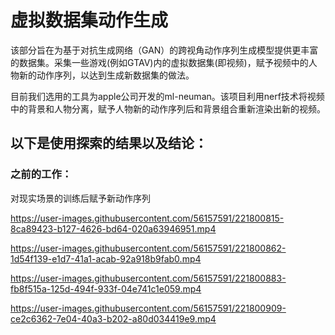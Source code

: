 # 虚拟数据集动作生成

该部分旨在为基于对抗生成网络（GAN）的跨视角动作序列生成模型提供更丰富的数据集。采集一些游戏(例如GTAV)内的虚拟数据集(即视频)，赋予视频中的人物新的动作序列，以达到生成新数据集的做法。

目前我们选用的工具为apple公司开发的ml-neuman。该项目利用nerf技术将视频中的背景和人物分离，赋予人物新的动作序列后和背景组合重新渲染出新的视频。

## 以下是使用探索的结果以及结论：

### 之前的工作：

对现实场景的训练后赋予新动作序列




https://user-images.githubusercontent.com/56157591/221800815-8ca89423-b127-4626-bd64-020a63946951.mp4



https://user-images.githubusercontent.com/56157591/221800862-1d54f139-e1d7-41a1-acab-92a918b9fab0.mp4



https://user-images.githubusercontent.com/56157591/221800883-fb8f515a-125d-494f-933f-04e741c1e059.mp4



https://user-images.githubusercontent.com/56157591/221800909-ce2c6362-7e04-40a3-b202-a80d034419e9.mp4

